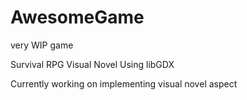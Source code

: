 # AwesomeGame
very WIP game

Survival RPG Visual Novel
Using libGDX

Currently working on implementing visual novel aspect
